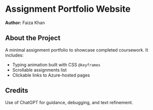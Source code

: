 # Assignment Portfolio Website

**Author:** Faiza Khan

## About the Project
A minimal assignment portfolio to showcase completed coursework. It includes:
- Typing animation built with CSS `@keyframes`
- Scrollable assignments list
- Clickable links to Azure-hosted pages

## Credits
Use of ChatGPT for guidance, debugging, and text refinement.